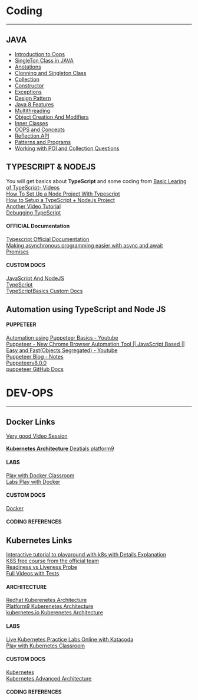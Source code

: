 # Coding
----------------------
## JAVA

* [Introduction to Oops](https://docs.google.com/document/d/1VpSK4mcyvz3bYjLJ8jINChCjCRiAWfox/edit)
* [SingleTon Class in JAVA](https://docs.google.com/document/d/1kJVcAJlg_ugneIQ1g0oyrjLLB_7B9GMI_8OuyhR-iIg/edit)
* [Anotations](https://docs.google.com/document/d/15_wcXwFAZEoAf_LIwnwl0dDHzK-xyfS3pNnES87gILg/edit)
* [Clonning and Singleton Class](https://docs.google.com/document/d/1xBsbr4ZciG2y4g66MsbN8nEKh2R8geoib8SuVRSOKrw/edit)
* [Collection](https://docs.google.com/document/d/1rULfy5kzfGaz479M0b7J1ng0P9eZEFK2GPqjCsh1gC8/edit)
* [Constructor](https://docs.google.com/document/d/1XvCxgVayMQKfm-PxNChMmnwgnq0wd3SNXt1L3XI7Sgc/edit)
* [Exceptions](https://docs.google.com/document/d/1BEAvV-73cZUIduXjWidcSUOPI3SSob7dgXv92OdxK2Y/edit)
* [Design Pattern](https://docs.google.com/document/d/152kOeFSl0rhDRoxjY2GDYLjWTc4Q2c0i/edit)
* [Java 8 Features](https://docs.google.com/document/d/1QwEnP6jBcV9IpDBkAQFtmhfCONhUQbXfw48nUSY8f9M/edit)
* [Multithreading](https://docs.google.com/document/d/118nNNECTcXi5IYU42Kx_ze4Cs0DKFf_liXAd-gR4EuQ/edit)
* [Object Creation And Modifiers](https://docs.google.com/document/d/1Yr-uQj7M_-2ZBruuWhHc2jATRRq0Ql7rUH-x7la0BLI/edit)
* [Inner Classes](https://docs.google.com/document/d/1FjMu_QGipxKTRDitipgoUNhBg8QanDE9PbBNKC5sycg/edit)
* [OOPS and Concepts](https://docs.google.com/document/d/1cfGlZeJu0PKtP92Fp38_n8xPlusDI1G7q_gFduG0Ejc/edit)
* [Reflection API](https://docs.google.com/document/d/1Gx3I1Edn5gFFTiYqe79gNZr_uDv6Y7Rn4wqpJaDZZc4/edit)
* [Patterns and Programs](https://docs.google.com/document/d/1_nXuGyZE3muz-Ki21RpYW9yIRLZAAs4Elr_3sDfEKHA/edit)
* [Working with POI and Collection Questions](https://docs.google.com/document/d/15I0AUiE5ZOEkOncJ9z0BjcTm4WiY3Vi4C12gATps5Jw/edit)


## TYPESCRIPT & NODEJS
You will get basics about **TypeScript** and some coding from [Basic Learing of TypeScript- Videos](https://www.youtube.com/watch?v=Gd76yF1Dkg4&list=PLzvRQMJ9HDiQyjtcrtvDkeQMJIrv5ABbm) <br/>
[How To Set Up a Node Project With Typescript](https://www.digitalocean.com/community/tutorials/setting-up-a-node-project-with-typescript)<br/>
[How to Setup a TypeScript + Node.js Project](https://khalilstemmler.com/blogs/typescript/node-starter-project/)<br/>
[Another Video Tutorial](https://www.youtube.com/playlist?list=PLOntVmB73c8xSKcuCYvn7dHH4nuoFRjyL)<br/>
[Debugging TypeScript](https://code.visualstudio.com/docs/typescript/typescript-debugging)<br/>



#### OFFICIAL Documentation
[Typescript Official Documentation ](https://www.typescriptlang.org/docs/handbook/2/everyday-types.html)<br/>
[Making asynchronous programming easier with async and await](https://developer.mozilla.org/en-US/docs/Learn/JavaScript/Asynchronous/Async_await)<br/>
[Promises](https://developer.mozilla.org/en-US/docs/Web/JavaScript/Reference/Global_Objects/Promise)<br/>

#### CUSTOM DOCS
[JavaScript And NodeJS](https://docs.google.com/document/d/1kvszIUuYWpJDuC0mqtVlZoztL4ypxmq3/edit)<br/>
[TypeScript](https://docs.google.com/document/d/1YYIRKV9DOZ7m1DPLZQsun3JZHuZTOUXB/edit#heading=h.gjdgxs)<br/>
[TypeScriptBasics Custom Docs](https://github.com/kingshuknandy2016/nodeJs/tree/master/TypeScriptBasics)

## Automation using TypeScript and Node JS

#### PUPPETEER
[Automation using Puppeteer Basics - Youtube](https://www.youtube.com/watch?v=4q9CNtwdawA) <br/>
[Puppeteer - New Chrome Browser Automation Tool || JavaScript Based || Easy and Fast(Objects Segregated) - Youtube](https://www.youtube.com/watch?v=GnNsW9FCMZ0) <br/>
[ Puppeteer Blog - Notes](https://www.toptal.com/puppeteer/headless-browser-puppeteer-tutorial)<br/>
[Puppeteerv8.0.0](https://pptr.dev/)<br/>
[puppeteer GitHub Docs](https://github.com/puppeteer/puppeteer)

# DEV-OPS
--------------------------
## Docker Links
[Very good Video Session](https://www.youtube.com/watch?v=wi-MGFhrad0&list=PLhW3qG5bs-L99pQsZ74f-LC-tOEsBp2rK)<br/><br/>
[**Kubernetes Architecture** Deatials platform9](https://platform9.com/blog/kubernetes-enterprise-chapter-2-kubernetes-architecture-concepts/)

#### LABS
[ Play with Docker Classroom ](https://training.play-with-docker.com/)<br/>
[Labs Play with Docker](https://labs.play-with-docker.com/#)

#### CUSTOM DOCS
[Docker](https://docs.google.com/document/d/1iRlB6eSBC-51XTMyUc0zmaS8N546d6Nt/edit#heading=h.gjdgxs)

#### CODING REFERENCES

## Kubernetes Links
[Interactive tutorial to playaround with k8s with Details Explanation ](https://kubernetes.io/docs/tutorials/kubernetes-basics/) <br/>
[K8S free course from the official team](https://www.udacity.com/course/scalable-microservices-with-kubernetes--ud615) <br/>
[ Readiness vs Liveness Probe ]( https://cloud.google.com/blog/products/gcp/kubernetes-best-practices-setting-up-health-checks-with-readiness-and-liveness-probes
)<br/>
[Full Videos with Tests](https://cutt.ly/2vpE0M1)<br>

#### ARCHITECTURE
[Redhat Kuberenetes Architecture ](https://www.redhat.com/en/topics/containers/kubernetes-architecture)<br/>
[Platform9 Kuberenetes Architecture](https://platform9.com/blog/kubernetes-enterprise-chapter-2-kubernetes-architecture-concepts/)<br/>
[kubernetes.io Kuberenetes Architecture](https://kubernetes.io/docs/concepts/overview/components/)

#### LABS
[Live Kubernetes Practice Labs Online with Katacoda](https://www.katacoda.com/courses/kubernetes)<br/>
[Play with Kubernetes Classroom](https://training.play-with-kubernetes.com/kubernetes-workshop/)<br/>


#### CUSTOM DOCS
[Kubernetes](https://docs.google.com/document/d/1k3Ze47QijjU4Z7YUmDLU46crTRje1M1g/edit#heading=h.gjdgxs)<br/>
[Kubernetes Advanced Architecture](https://docs.google.com/document/d/1sDZeujyLGzaK63Sy36GFWBAfTWQ_d9Qy/edit#heading=h.gjdgxs)<br/>

#### CODING REFERENCES


